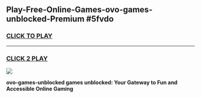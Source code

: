 
## Play-Free-Online-Games-ovo-games-unblocked-Premium #5fvdo
<h3>
<a href="https://premium.freeplayer.one?title=ovo-games-unblocked&ref=8M">CLICK TO PLAY</a></h3>
<hr>

<h3>
<a href="https://premium.freeplayer.one?title=ovo-games-unblocked&ref=8M">CLICK 2 PLAY</a>
  
</h3>

<a href="https://premium.freeplayer.one?title=ovo-games-unblocked&ref=8M"><img src="https://clearcache.store/games.png"></a>


**ovo-games-unblocked games unblocked: Your Gateway to Fun and Accessible Online Gaming**
